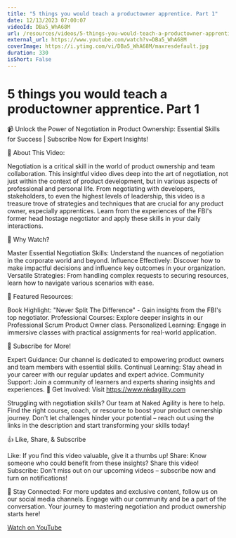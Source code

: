```yaml
---
title: "5 things you would teach a productowner apprentice. Part 1"
date: 12/13/2023 07:00:07
videoId: DBa5_WhA68M
url: /resources/videos/5-things-you-would-teach-a-productowner-apprentice-part-1
external_url: https://www.youtube.com/watch?v=DBa5_WhA68M
coverImage: https://i.ytimg.com/vi/DBa5_WhA68M/maxresdefault.jpg
duration: 330
isShort: False
---
```


# 5 things you would teach a productowner apprentice. Part 1

📹 Unlock the Power of Negotiation in Product Ownership: Essential Skills for Success | Subscribe Now for Expert Insights!

🌟 About This Video:

Negotiation is a critical skill in the world of product ownership and team collaboration. This insightful video dives deep into the art of negotiation, not just within the context of product development, but in various aspects of professional and personal life. From negotiating with developers, stakeholders, to even the highest levels of leadership, this video is a treasure trove of strategies and techniques that are crucial for any product owner, especially apprentices. Learn from the experiences of the FBI's former head hostage negotiator and apply these skills in your daily interactions.

🔑 Why Watch?

Master Essential Negotiation Skills: Understand the nuances of negotiation in the corporate world and beyond.
Influence Effectively: Discover how to make impactful decisions and influence key outcomes in your organization.
Versatile Strategies: From handling complex requests to securing resources, learn how to navigate various scenarios with ease.

📘 Featured Resources:

Book Highlight: "Never Split The Difference" - Gain insights from the FBI's top negotiator.
Professional Courses: Explore deeper insights in our Professional Scrum Product Owner class.
Personalized Learning: Engage in immersive classes with practical assignments for real-world application.

🚀 Subscribe for More!

Expert Guidance: Our channel is dedicated to empowering product owners and team members with essential skills.
Continual Learning: Stay ahead in your career with our regular updates and expert advice.
Community Support: Join a community of learners and experts sharing insights and experiences.
🔗 Get Involved: Visit https://www.nkdagility.com

Struggling with negotiation skills? Our team at Naked Agility is here to help. Find the right course, coach, or resource to boost your product ownership journey. Don't let challenges hinder your potential – reach out using the links in the description and start transforming your skills today!

👍 Like, Share, & Subscribe

Like: If you find this video valuable, give it a thumbs up!
Share: Know someone who could benefit from these insights? Share this video!
Subscribe: Don't miss out on our upcoming videos – subscribe now and turn on notifications!

🔔 Stay Connected:
For more updates and exclusive content, follow us on our social media channels. Engage with our community and be a part of the conversation. Your journey to mastering negotiation and product ownership starts here!

[Watch on YouTube](https://www.youtube.com/watch?v=DBa5_WhA68M)
